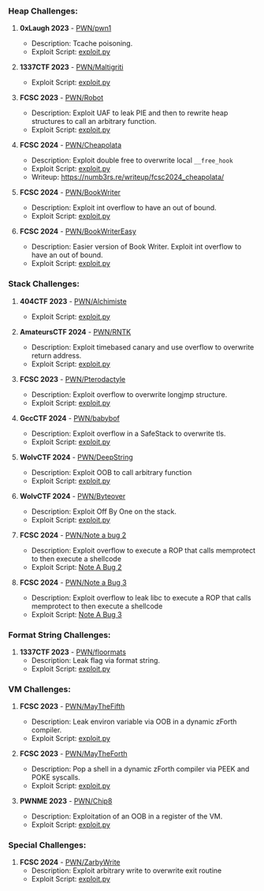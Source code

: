 ### Heap Challenges:

1. **0xLaugh 2023** - [PWN/pwn1](https://github.com/Numb3rsProprety/CTF-POC/blob/main/0xLaugh2023/PWN/pwn1/exploit.py)
   - Description: Tcache poisoning.
   - Exploit Script: [exploit.py](https://github.com/Numb3rsProprety/CTF-POC/blob/main/0xLaugh2023/PWN/pwn1/exploit.py)

2. **1337CTF 2023** - [PWN/Maltigriti](https://github.com/Numb3rsProprety/CTF-POC/blob/main/1337CTF2023/PWN/Maltigriti/exploit.py)
   - Exploit Script: [exploit.py](https://github.com/Numb3rsProprety/CTF-POC/blob/main/1337CTF2023/PWN/Maltigriti/exploit.py)

3. **FCSC 2023** - [PWN/Robot](https://github.com/Numb3rsProprety/CTF-POC/blob/main/FCSC2023/PWN/Robot/exploit.py)
   - Description: Exploit UAF to leak PIE and then to rewrite heap structures to call an arbitrary function. 
   - Exploit Script: [exploit.py](https://github.com/Numb3rsProprety/CTF-POC/blob/main/FCSC2023/PWN/Robot/exploit.py)

4. **FCSC 2024** - [PWN/Cheapolata](https://github.com/Numb3rsProprety/CTF-POC/blob/main/FCSC2024/PWN/Cheapolata/exploit.py)
   - Description: Exploit double free to overwrite local `__free_hook`
   - Exploit Script: [exploit.py](https://github.com/Numb3rsProprety/CTF-POC/blob/main/FCSC2024/PWN/Cheapolata/exploit.py)
   - Writeup: https://numb3rs.re/writeup/fcsc2024_cheapolata/

5. **FCSC 2024** - [PWN/BookWriter](https://github.com/Numb3rsProprety/CTF-POC/blob/main/FCSC2024/PWN/BookWriter/exploit.py)
   - Description: Exploit int overflow to have an out of bound.
   - Exploit Script: [exploit.py](https://github.com/Numb3rsProprety/CTF-POC/blob/main/FCSC2024/PWN/BookWriter/exploit.py)

6. **FCSC 2024** - [PWN/BookWriterEasy](https://github.com/Numb3rsProprety/CTF-POC/blob/main/FCSC2024/PWN/BookWriterEasy/exploit.py)
   - Description: Easier version of Book Writer. Exploit int overflow to have an out of bound.
   - Exploit Script: [exploit.py](https://github.com/Numb3rsProprety/CTF-POC/blob/main/FCSC2024/PWN/BookWriterEasy/exploit.py)


### Stack Challenges:

1. **404CTF 2023** - [PWN/Alchimiste](https://github.com/Numb3rsProprety/CTF-POC/blob/main/404CTF2023/PWN/Alchimiste/exploit.py)
   - Exploit Script: [exploit.py](https://github.com/Numb3rsProprety/CTF-POC/blob/main/404CTF2023/PWN/Alchimiste/exploit.py)

2. **AmateursCTF 2024** - [PWN/RNTK](https://github.com/Numb3rsProprety/CTF-POC/blob/main/AmateursCTF2024/PWN/RNTK/exploit.py)
   - Description: Exploit timebased canary and use overflow to overwrite return address.
   - Exploit Script: [exploit.py](https://github.com/Numb3rsProprety/CTF-POC/blob/main/AmateursCTF2024/PWN/RNTK/exploit.py)

3. **FCSC 2023** - [PWN/Pterodactyle](https://github.com/Numb3rsProprety/CTF-POC/blob/main/FCSC2023/PWN/Pterodactyle/exploit.py)
   - Description: Exploit overflow to overwrite longjmp structure.
   - Exploit Script: [exploit.py](https://github.com/Numb3rsProprety/CTF-POC/blob/main/FCSC2023/PWN/Pterodactyle/exploit.py)

4. **GccCTF 2024** - [PWN/babybof](https://github.com/Numb3rsProprety/CTF-POC/blob/main/GccCTF2024/PWN/babybof/exploit.py)
   - Description: Exploit overflow in a SafeStack to overwrite tls.
   - Exploit Script: [exploit.py](https://github.com/Numb3rsProprety/CTF-POC/blob/main/GccCTF2024/PWN/babybof/exploit.py)

5. **WolvCTF 2024** - [PWN/DeepString](https://github.com/Numb3rsProprety/CTF-POC/tree/main/wolvCTF2024/PWN/DeepString/exploit.py)
   - Description: Exploit OOB to call arbitrary function
   - Exploit Script: [exploit.py](https://github.com/Numb3rsProprety/CTF-POC/tree/main/wolvCTF2024/PWN/DeepString/exploit.py)

6. **WolvCTF 2024** - [PWN/Byteover](https://github.com/Numb3rsProprety/CTF-POC/tree/main/wolvCTF2024/PWN/byteover/exploit.py)
   - Description: Exploit Off By One on the stack.
   - Exploit Script: [exploit.py](https://github.com/Numb3rsProprety/CTF-POC/tree/main/wolvCTF2024/PWN/byteover/exploit.py)

7. **FCSC 2024** - [PWN/Note a bug 2](https://github.com/Numb3rsProprety/CTF-POC/tree/main/FCSC2024/PWN/Note%20a%20Bug%202/)
   - Description: Exploit overflow to execute a ROP that calls memprotect to then execute a shellcode
   - Exploit Script: [Note A Bug 2](https://github.com/Numb3rsProprety/CTF-POC/tree/main/FCSC2024/PWN/Note%20a%20Bug%202/)

8. **FCSC 2024** - [PWN/Note a Bug 3](https://github.com/Numb3rsProprety/CTF-POC/tree/main/FCSC2024/PWN/Note%20a%20bug%203/)
   - Description: Exploit overflow to leak libc to execute a ROP that calls memprotect to then execute a shellcode
   - Exploit Script: [Note A Bug 3](https://github.com/Numb3rsProprety/CTF-POC/tree/main/FCSC2024/PWN/Note%20a%20bug%203/)


### Format String Challenges:

1. **1337CTF 2023** - [PWN/floormats](https://github.com/Numb3rsProprety/CTF-POC/blob/main/1337CTF2023/PWN/floormats/exploit.py)
   - Description: Leak flag via format string.
   - Exploit Script: [exploit.py](https://github.com/Numb3rsProprety/CTF-POC/blob/main/1337CTF2023/PWN/floormats/exploit.py)

### VM Challenges:

1. **FCSC 2023** - [PWN/MayTheFifth](https://github.com/Numb3rsProprety/CTF-POC/blob/main/FCSC2023/PWN/MayTheFifth/exploit.py)
   - Description: Leak environ variable via OOB in a dynamic zForth compiler.
   - Exploit Script: [exploit.py](https://github.com/Numb3rsProprety/CTF-POC/blob/main/FCSC2023/PWN/MayTheFifth/exploit.py)

2. **FCSC 2023** - [PWN/MayTheForth](https://github.com/Numb3rsProprety/CTF-POC/blob/main/FCSC2023/PWN/MayTheForth/exploit.py)
   - Description: Pop a shell in a dynamic zForth compiler via PEEK and POKE syscalls.
   - Exploit Script: [exploit.py](https://github.com/Numb3rsProprety/CTF-POC/blob/main/FCSC2023/PWN/MayTheForth/exploit.py)

3. **PWNME 2023** - [PWN/Chip8](https://github.com/Numb3rsProprety/CTF-POC/blob/main/PWNME2023/PWN/Chip8/exploit.py)
   - Description: Exploitation of an OOB in a register of the VM.
   - Exploit Script: [exploit.py](https://github.com/Numb3rsProprety/CTF-POC/blob/main/FCSC2023/PWN/MayTheForth/exploit.py)

### Special Challenges:

1. **FCSC 2024** - [PWN/ZarbyWrite](https://github.com/Numb3rsProprety/CTF-POC/blob/main/FCSC2024/PWN/ZarbyWrite/exploit.py)
   - Description: Exploit arbitrary write to overwrite exit routine
   - Exploit Script: [exploit.py](https://github.com/Numb3rsProprety/CTF-POC/blob/main/FCSC2024/PWN/ZarbyWrite/exploit.py)

